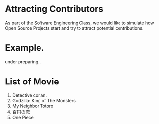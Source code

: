 # Attracting Contributors
As part of the Software Engineering Class, we would like to simulate how Open Source Projects start and try to attract potential contributions.

# Example. 
under preparing...

# List of Movie
1. Detective conan.
2. Godzilla: King of The Monsters
3. My Neighbor Totoro
4. 百円の恋
5. One Piece
